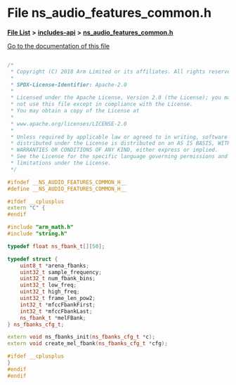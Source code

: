 

# File ns\_audio\_features\_common.h

[**File List**](files.md) **>** [**includes-api**](dir_b70d46c064802b213244316ef6218d52.md) **>** [**ns\_audio\_features\_common.h**](ns__audio__features__common_8h.md)

[Go to the documentation of this file](ns__audio__features__common_8h.md)


```C++

/*
 * Copyright (C) 2018 Arm Limited or its affiliates. All rights reserved.
 *
 * SPDX-License-Identifier: Apache-2.0
 *
 * Licensed under the Apache License, Version 2.0 (the License); you may
 * not use this file except in compliance with the License.
 * You may obtain a copy of the License at
 *
 * www.apache.org/licenses/LICENSE-2.0
 *
 * Unless required by applicable law or agreed to in writing, software
 * distributed under the License is distributed on an AS IS BASIS, WITHOUT
 * WARRANTIES OR CONDITIONS OF ANY KIND, either express or implied.
 * See the License for the specific language governing permissions and
 * limitations under the License.
 */

#ifndef __NS_AUDIO_FEATURES_COMMON_H__
#define __NS_AUDIO_FEATURES_COMMON_H__

#ifdef __cplusplus
extern "C" {
#endif

#include "arm_math.h"
#include "string.h"

typedef float ns_fbank_t[][50];

typedef struct {
    uint8_t *arena_fbanks;
    uint32_t sample_frequency;
    uint32_t num_fbank_bins;
    uint32_t low_freq;
    uint32_t high_freq;
    uint32_t frame_len_pow2;
    int32_t *mfccFbankFirst;
    int32_t *mfccFbankLast;
    ns_fbank_t *melFBank;
} ns_fbanks_cfg_t;

extern void ns_fbanks_init(ns_fbanks_cfg_t *c);
extern void create_mel_fbank(ns_fbanks_cfg_t *cfg);

#ifdef __cplusplus
}
#endif
#endif
```


